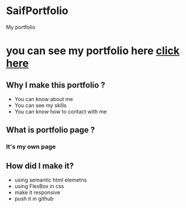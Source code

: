 # SaifPortfolio
My portfolio 

# you can see my portfolio here [click here](https://gsg-cf05.github.io/SaifPortfolio/)

## Why I make this portfolio ?

- You can know about me 
- You can see my skills
- You can know how to contact with me



## What is portfolio page ?

### It's my own page




## How did I make it?
- using semantic html elemetns
- using FlexBox in css
- make it responsive
- push it in github


